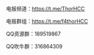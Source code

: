 电报频道：https://t.me/ThorHCC






电报群组：https://t.me/f4thorHCC





QQ资源群：189519867





QQ吹牛群：316864309
